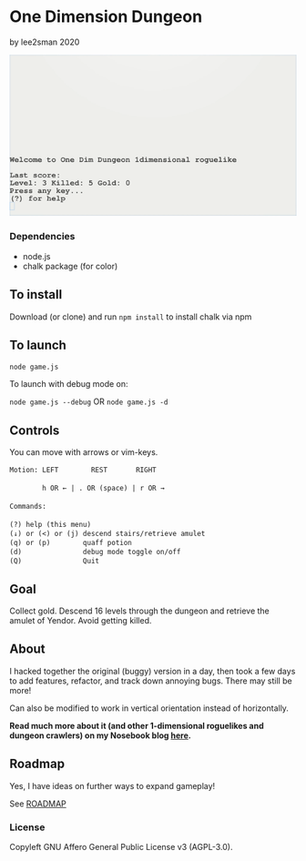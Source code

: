 # One Dimension Dungeon

by lee2sman 2020

![1 dim dungeon](1dimdungeon.gif)  

### Dependencies

- node.js
- chalk package (for color)

## To install

Download (or clone) and run ```npm install``` to install chalk via npm 

## To launch

```
node game.js
```

To launch with debug mode on:

```node game.js --debug``` OR ```node game.js -d```

## Controls

You can move with arrows or vim-keys.

```
Motion: LEFT        REST       RIGHT

        h OR ← | . OR (space) | r OR →

Commands:

(?) help (this menu)
(↓) or (<) or (j) descend stairs/retrieve amulet
(q) or (p)        quaff potion
(d)               debug mode toggle on/off
(Q)               Quit
```

## Goal

Collect gold. Descend 16 levels through the dungeon and retrieve the amulet of Yendor. Avoid getting killed.

## About 

I hacked together the original (buggy) version in a day, then took a few days to add features, refactor, and track down annoying bugs. There may still be more!

Can also be modified to work in vertical orientation instead of horizontally.

**Read much more about it (and other 1-dimensional roguelikes and dungeon crawlers) on my Nosebook blog [here](http://leetusman.com/nosebook/one-dimensional-dungeons).**

## Roadmap

Yes, I have ideas on further ways to expand gameplay!

See [ROADMAP](ROADMAP.md)

### License

Copyleft GNU Affero General Public License v3 (AGPL-3.0).
